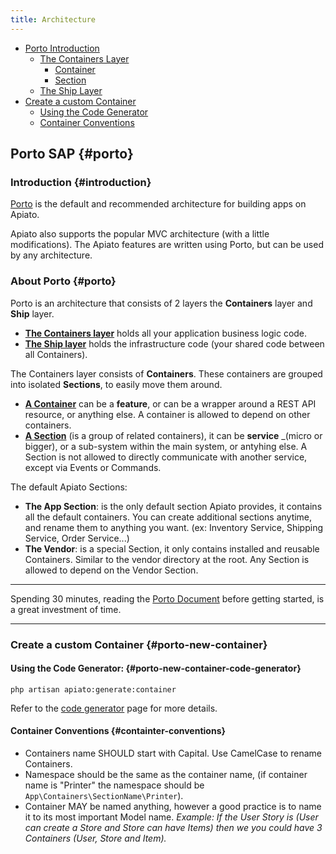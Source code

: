 ```yaml
---
title: Architecture
---
```


* [Porto Introduction](#introduction)
  * [The Containers Layer](#introduction)
    * [Container](#porto)
    * [Section](#porto)
  * [The Ship Layer](#introduction)
* [Create a custom Container](#porto-new-container)
  * [Using the Code Generator](#porto-new-container-code-generator)
  * [Container Conventions](#containter-conventions)



## Porto SAP {#porto}

### Introduction {#introduction}

[Porto](https://github.com/Mahmoudz/Porto) is the default and recommended architecture for building apps on Apiato.

Apiato also supports the popular MVC architecture (with a little modifications). The Apiato features are written using Porto, but can be used by any architecture.


### About Porto  {#porto}

Porto is an architecture that consists of 2 layers the **Containers** layer and **Ship** layer.

- [**The Containers layer**](https://github.com/Mahmoudz/Porto#2-containers-layer) holds all your application business logic code.
- [**The Ship layer**](https://github.com/Mahmoudz/Porto#1-ship-layer) holds the infrastructure code (your shared code between all Containers).

The Containers layer consists of **Containers**. These containers are grouped into isolated **Sections**, to easily move them around.

- [**A Container**](https://github.com/Mahmoudz/Porto#Containers) can be a **feature**, or can be a wrapper around a REST API resource, or anything else. A container is allowed to depend on other containers.
- [**A Section**](https://github.com/Mahmoudz/Porto#Sections) (is a group of related containers), it can be **service** _(micro or bigger), or a sub-system within the main system, or antyhing else. A Section is not allowed to directly communicate with another service, except via Events or Commands.

The default Apiato Sections:

- **The App Section**: is the only default section Apiato provides, it contains all the default containers. You can create additional sections anytime, and rename them to anything you want. (ex: Inventory Service, Shipping Service, Order Service...)
- **The Vendor**: is a special Section, it only contains installed and reusable Containers. Similar to the vendor directory at the root. Any Section is allowed to depend on the Vendor Section.

---

Spending 30 minutes, reading the [Porto Document](https://github.com/Mahmoudz/Porto) before getting started, is a great
investment of time.

---


### Create a custom Container {#porto-new-container}

#### Using the Code Generator: {#porto-new-container-code-generator}

```
php artisan apiato:generate:container
```

Refer to the [code generator](../core-features/code-generator) page for more details.

#### Container Conventions {#containter-conventions}

- Containers name SHOULD start with Capital. Use CamelCase to rename Containers.
- Namespace should be the same as the container name, (if container name is "Printer" the namespace should be
  `App\Containers\SectionName\Printer`).
- Container MAY be named anything, however a good practice is to name it to its most important Model name.
  *Example: If the User Story is (User can create a Store and Store can have Items) then we you could have 3
  Containers (User, Store and Item).*
  
